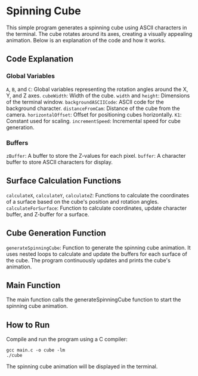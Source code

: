 # Spinning Cube
This simple program generates a spinning cube using ASCII characters in the terminal. The cube rotates around its axes, creating a visually appealing animation. Below is an explanation of the code and how it works.

## Code Explanation
### Global Variables
`A`, `B`, and `C`: Global variables representing the rotation angles around the X, Y, and Z axes.
`cubeWidth`: Width of the cube.
`width` and `height`: Dimensions of the terminal window.
`backgroundASCIICode`: ASCII code for the background character.
`distanceFromCam`: Distance of the cube from the camera.
`horizontalOffset`: Offset for positioning cubes horizontally.
`K1`: Constant used for scaling.
`incrementSpeed`: Incremental speed for cube generation.

### Buffers
`zBuffer`: A buffer to store the Z-values for each pixel.
`buffer`: A character buffer to store ASCII characters for display.

## Surface Calculation Functions
`calculateX`, `calculateY`, `calculateZ`: Functions to calculate the coordinates of a surface based on the cube's position and rotation angles.
`calculateForSurface`: Function to calculate coordinates, update character buffer, and Z-buffer for a surface.

## Cube Generation Function
`generateSpinningCube`: Function to generate the spinning cube animation. It uses nested loops to calculate and update the buffers for each surface of the cube. The program continuously updates and prints the cube's animation.

## Main Function
The main function calls the generateSpinningCube function to start the spinning cube animation.

## How to Run
Compile and run the program using a C compiler:

```
gcc main.c -o cube -lm
./cube
```

The spinning cube animation will be displayed in the terminal.
